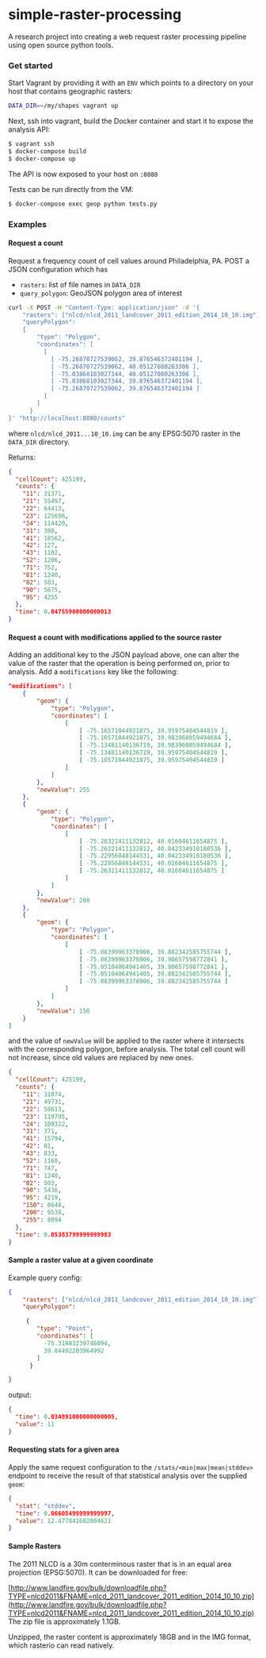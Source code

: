 # simple-raster-processing
A research project into creating a web request raster processing pipeline using open source python tools.

### Get started
Start Vagrant by providing it with an `ENV` which points to a directory on your host that contains geographic rasters:
```bash
DATA_DIR=~/my/shapes vagrant up
```

Next, ssh into vagrant, build the Docker container and start it to expose the analysis API:
```bash
$ vagrant ssh
$ docker-compose build
$ docker-compose up
```
The API is now exposed to your host on `:8080`

Tests can be run directly from the VM:
```bash
$ docker-compose exec geop python tests.py
```

### Examples
#### Request a count

Request a frequency count of cell values around Philadelphia, PA. POST a JSON configuration which has
- `rasters`: list of file names in `DATA_DIR`
- `query_polygon`: GeoJSON polygon area of interest

```bash
curl -X POST -H "Content-Type: application/json" -d '{
    "rasters": ["nlcd/nlcd_2011_landcover_2011_edition_2014_10_10.img"],
    "queryPolygon":
    {
        "type": "Polygon",
        "coordinates": [
          [
            [ -75.26870727539062, 39.876546372401194 ],
            [ -75.26870727539062, 40.05127080263306 ],
            [ -75.03868103027344, 40.05127080263306 ],
            [ -75.03868103027344, 39.876546372401194 ],
            [ -75.26870727539062, 39.876546372401194 ]
          ]
        ]
      }
}' "http://localhost:8080/counts"
```

where `nlcd/nlcd_2011...10_10.img` can be any EPSG:5070 raster in the `DATA_DIR` directory.

Returns:

```json
{
  "cellCount": 425199,
  "counts": {
    "11": 31371,
    "21": 55497,
    "22": 64413,
    "23": 125696,
    "24": 114420,
    "31": 380,
    "41": 18562,
    "42": 127,
    "43": 1102,
    "52": 1206,
    "71": 752,
    "81": 1240,
    "82": 503,
    "90": 5675,
    "95": 4255
  },
  "time": 0.04755900000000013
}
```

#### Request a count with modifications applied to the source raster
Adding an additional key to the JSON payload above, one can alter the value of the raster that the operation is being performed on, prior to analysis.  Add a `modifications` key like the following:
```json
"modifications": [
    {
        "geom": {
            "type": "Polygon",
            "coordinates": [
                [
                    [ -75.16571044921875, 39.95975404544819 ],
                    [ -75.16571044921875, 39.983960059494684 ],
                    [ -75.13481140136719, 39.983960059494684 ],
                    [ -75.13481140136719, 39.95975404544819 ],
                    [ -75.16571044921875, 39.95975404544819 ]
                ]
            ]
        },
        "newValue": 255
    },
    {
        "geom": {
            "type": "Polygon",
            "coordinates": [
                [
                    [ -75.26321411132812, 40.01604611654875 ],
                    [ -75.26321411132812, 40.042334918180536 ],
                    [ -75.22956848144531, 40.042334918180536 ],
                    [ -75.22956848144531, 40.01604611654875 ],
                    [ -75.26321411132812, 40.01604611654875 ]
                ]
            ]
        },
        "newValue": 200
    },
    {
        "geom": {
            "type": "Polygon",
            "coordinates": [
                [
                    [ -75.08399963378906, 39.882342585755744 ],
                    [ -75.08399963378906, 39.90657598772841 ],
                    [ -75.05104064941405, 39.90657598772841 ],
                    [ -75.05104064941405, 39.882342585755744 ],
                    [ -75.08399963378906, 39.882342585755744 ]
                ]
            ]
        },
        "newValue": 150
    }
]
```

and the value of `newValue` will be applied to the raster where it intersects with the corresponding polygon, before analysis.  The total cell count will not increase, since old values are replaced by new ones.

```json
{
  "cellCount": 425199,
  "counts": {
    "11": 31074,
    "21": 49731,
    "22": 58613,
    "23": 119795,
    "24": 109322,
    "31": 371,
    "41": 15794,
    "42": 81,
    "43": 833,
    "52": 1160,
    "71": 747,
    "81": 1240,
    "82": 503,
    "90": 5436,
    "95": 4219,
    "150": 8648,
    "200": 9538,
    "255": 8094
  },
  "time": 0.05383799999999983
}
```

#### Sample a raster value at a given coordinate
Example query config:
```json
{
    "rasters": ["nlcd/nlcd_2011_landcover_2011_edition_2014_10_10.img"],
    "queryPolygon":

     {
        "type": "Point",
        "coordinates": [
          -75.31883239746094,
          39.84492203964992
        ]
      }

}
```
output:

```json
{
  "time": 0.034891000000000005,
  "value": 11
}
```

#### Requesting stats for a given area
Apply the same request configuration to the `/stats/<min|max|mean|stddev>` endpoint to receive the result of that statistical analysis over the supplied `geom`:
```json
{
  "stat": "stddev",
  "time": 0.06605499999999997,
  "value": 12.477841682004621
}
```

#### Sample Rasters
The 2011 NLCD is a 30m conterminous raster that is in an equal area projection (EPSG:5070).  It can be downloaded for free:

[http://www.landfire.gov/bulk/downloadfile.php?TYPE=nlcd2011&FNAME=nlcd_2011_landcover_2011_edition_2014_10_10.zip](http://www.landfire.gov/bulk/downloadfile.php?TYPE=nlcd2011&FNAME=nlcd_2011_landcover_2011_edition_2014_10_10.zip)
The zip file is approximately 1.1GB.

Unzipped, the raster content is approximately 18GB and in the IMG format, which rasterio can read natively.
